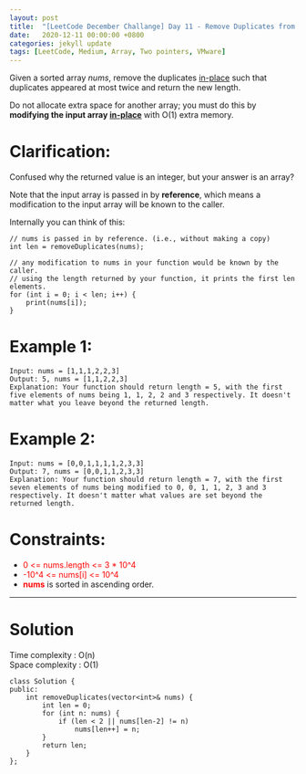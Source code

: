 ```yaml
---
layout: post
title:  "[LeetCode December Challange] Day 11 - Remove Duplicates from Sorted Array II"
date:   2020-12-11 00:00:00 +0800
categories: jekyll update
tags: [LeetCode, Medium, Array, Two pointers, VMware]
---
```

Given a sorted array *nums*, remove the duplicates [in-place](https://en.wikipedia.org/wiki/In-place_algorithm) such that duplicates appeared at most twice and return the new length.

Do not allocate extra space for another array; you must do this by **modifying the input array [in-place](https://en.wikipedia.org/wiki/In-place_algorithm)** with O(1) extra memory.

# Clarification:

Confused why the returned value is an integer, but your answer is an array?

Note that the input array is passed in by **reference**, which means a modification to the input array will be known to the caller.

Internally you can think of this:

	// nums is passed in by reference. (i.e., without making a copy)
	int len = removeDuplicates(nums);

	// any modification to nums in your function would be known by the caller.
	// using the length returned by your function, it prints the first len elements.
	for (int i = 0; i < len; i++) {
	    print(nums[i]);
	}

# Example 1:

	Input: nums = [1,1,1,2,2,3]
	Output: 5, nums = [1,1,2,2,3]
	Explanation: Your function should return length = 5, with the first five elements of nums being 1, 1, 2, 2 and 3 respectively. It doesn't matter what you leave beyond the returned length.

# Example 2:

	Input: nums = [0,0,1,1,1,1,2,3,3]
	Output: 7, nums = [0,0,1,1,2,3,3]
	Explanation: Your function should return length = 7, with the first seven elements of nums being modified to 0, 0, 1, 1, 2, 3 and 3 respectively. It doesn't matter what values are set beyond the returned length.
 

# Constraints:
- <font color="red">0 <= nums.length <= 3 * 10^4</font>
- <font color="red">-10^4 <= nums[i] <= 10^4</font>
- **<font color="red">nums</font>** is sorted in ascending order.

______________________  

# Solution  

Time complexity : O(n)  
Space complexity : O(1)  

	class Solution {
	public:
	    int removeDuplicates(vector<int>& nums) {
	        int len = 0;
	        for (int n: nums) {
	            if (len < 2 || nums[len-2] != n)
	                nums[len++] = n;
	        }
	        return len;
	    }
	};